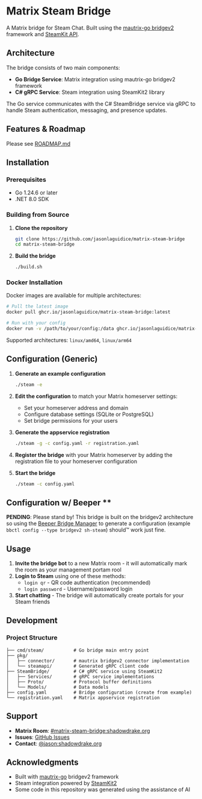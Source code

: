 # Matrix Steam Bridge

A Matrix bridge for Steam Chat. Built using the [mautrix-go bridgev2](https://github.com/mautrix/go) framework and [SteamKit API](https://github.com/SteamRE/SteamKit).

## Architecture

The bridge consists of two main components:
- **Go Bridge Service**: Matrix integration using mautrix-go bridgev2 framework
- **C# gRPC Service**: Steam integration using SteamKit2 library

The Go service communicates with the C# SteamBridge service via gRPC to handle Steam authentication, messaging, and presence updates.

## Features & Roadmap

Please see [ROADMAP.md](ROADMAP.md)

## Installation

### Prerequisites

- Go 1.24.6 or later
- .NET 8.0 SDK

### Building from Source

1. **Clone the repository**
   ```bash
   git clone https://github.com/jasonlaguidice/matrix-steam-bridge
   cd matrix-steam-bridge
   ```

2. **Build the bridge**
   ```bash
   ./build.sh
   ```

### Docker Installation

Docker images are available for multiple architectures:

```bash
# Pull the latest image
docker pull ghcr.io/jasonlaguidice/matrix-steam-bridge:latest

# Run with your config
docker run -v /path/to/your/config:/data ghcr.io/jasonlaguidice/matrix-steam-bridge:latest
```

Supported architectures: `linux/amd64`, `linux/arm64`

## Configuration (Generic)

1. **Generate an example configuration**
   ```bash
   ./steam -e
   ```

2. **Edit the configuration** to match your Matrix homeserver settings:
   - Set your homeserver address and domain
   - Configure database settings (SQLite or PostgreSQL)
   - Set bridge permissions for your users

3. **Generate the appservice registration**
   ```bash
   ./steam -g -c config.yaml -r registration.yaml
   ```

4. **Register the bridge** with your Matrix homeserver by adding the registration file to your homeserver configuration

5. **Start the bridge**
   ```bash
   ./steam -c config.yaml
   ```

## Configuration w/ Beeper **

**PENDING**: Please stand by! This bridge is built on the bridgev2 architecture so using the [Beeper Bridge Manager](https://github.com/beeper/bridge-manager) to generate a configuration (example `bbctl config --type bridgev2 sh-steam`) should™️ work just fine.

## Usage

1. **Invite the bridge bot** to a new Matrix room - it will automatically mark the room as your management portam rool
2. **Login to Steam** using one of these methods:
   - `login qr` - QR code authentication (recommended)
   - `login password` - Username/password login
3. **Start chatting** - The bridge will automatically create portals for your Steam friends

## Development

### Project Structure

```
├── cmd/steam/           # Go bridge main entry point
├── pkg/
│   ├── connector/       # mautrix bridgev2 connector implementation  
│   └── steamapi/        # Generated gRPC client code
├── SteamBridge/         # C# gRPC service using SteamKit2
│   ├── Services/        # gRPC service implementations
│   ├── Proto/           # Protocol buffer definitions
│   └── Models/          # Data models
├── config.yaml          # Bridge configuration (create from example)
└── registration.yaml    # Matrix appservice registration
```

## Support

- **Matrix Room**: [#matrix-steam-bridge:shadowdrake.org](https://matrix.to/#/#matrix-steam-bridge:shadowdrake.org)
- **Issues**: [GitHub Issues](https://github.com/jasonlaguidice/matrix-steam-bridge/issues)
- **Contact**: [@jason:shadowdrake.org](https://matrix.to/#/@jason:shadowdrake.org)

## Acknowledgments

- Built with [mautrix-go](https://github.com/mautrix/go) bridgev2 framework
- Steam integration powered by [SteamKit2](https://github.com/SteamRE/SteamKit)
- Some code in this repository was generated using the assistance of AI
